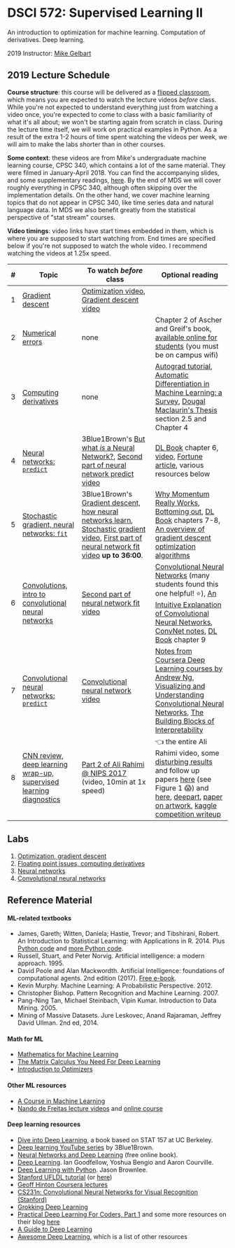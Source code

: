 # DSCI 572: Supervised Learning II

An introduction to optimization for machine learning. Computation of derivatives. Deep learning.

2019 Instructor: [Mike Gelbart](https://mikegelbart.com)



## 2019 Lecture Schedule

**Course structure**: this course will be delivered as a [flipped classroom](https://en.wikipedia.org/wiki/Flipped_classroom), which means you are expected to watch the lecture videos _before_ class. While you're not expected to understand everything just from watching a video once, you're expected to come to class with a basic familiarity of what it's all about; we won't be starting again from scratch in class. During the lecture time itself, we will work on practical examples in Python. As a result of the extra 1-2 hours of time spent watching the videos per week, we will aim to make the labs shorter than in other courses.

**Some context**: these videos are from Mike's undergraduate machine learning course, CPSC 340, which contains a lot of the same material. They were filmed in January-April 2018. You can find the accompanying slides, and some supplementary readings, [here](https://ubc-cs.github.io/cpsc340/). By the end of MDS we will cover roughly everything in CPSC 340, although often skipping over the implementation details. On the other hand, we cover machine learning topics that do not appear in CPSC 340, like time series data and natural language data. In MDS we also benefit greatly from the statistical perspective of "stat stream" courses. 

**Video timings**: video links have start times embedded in them, which is where you are supposed to start watching from. End times are specified below if you're not supposed to watch the whole video. I recommend watching the videos at 1.25x speed.

| #   |  Topic  | To watch _before_ class | Optional reading |
|-----|--------|--------------|--------------|
|   1    | [Gradient descent](lectures/lecture1.ipynb) | [Optimization video](https://youtu.be/bzj1L997uT8?t=67), [Gradient descent video](https://youtu.be/ao34xqQvuT4) |  |
|   2   |   [Numerical errors](lectures/lecture2.ipynb)  | none | Chapter 2 of Ascher and Greif's book, [available online for students](http://epubs.siam.org/doi/book/10.1137/9780898719987) (you must be on campus wifi) |
|   3 |   [Computing derivatives](lectures/lecture3.ipynb)  | none | [Autograd tutorial](https://github.com/HIPS/autograd/blob/master/docs/tutorial.md), [Automatic Differentiation in Machine Learning: a Survey](http://jmlr.org/papers/volume18/17-468/17-468.pdf), [Dougal Maclaurin's Thesis](https://dougalmaclaurin.com/phd-thesis.pdf) section 2.5 and Chapter 4  | 
|   4   | [Neural networks: `predict`](lectures/lecture4.ipynb)  | 3Blue1Brown's [But what *is* a Neural Network?](https://www.youtube.com/watch?v=aircAruvnKk&list=PLZHQObOWTQDNU6R1_67000Dx_ZCJB-3pi), [Second part of neural network predict video](https://youtu.be/w60cKkCV_Qk?t=1466) | [DL Book](http://www.deeplearningbook.org/) chapter 6, [video](https://www.youtube.com/watch?v=bHvf7Tagt18), [Fortune article](http://fortune.com/ai-artificial-intelligence-deep-machine-learning/), various resources below |
| 5   | [Stochastic gradient, neural networks: `fit`](lectures/lecture5.ipynb)  | 3Blue1Brown's [Gradient descent, how neural networks learn](https://www.youtube.com/watch?v=IHZwWFHWa-w&index=2&list=PLZHQObOWTQDNU6R1_67000Dx_ZCJB-3pi), [Stochastic gradient video](https://youtu.be/lmqV5Z5HZzc?t=106), [First part of neural network fit video](https://youtu.be/3l9pyhpxGtU?t=124) **up to 36:00**. | [Why Momentum Really Works](https://distill.pub/2017/momentum/), [Bottoming out](http://www.argmin.net/2016/04/18/bottoming-out/), [DL Book](http://www.deeplearningbook.org/) chapters 7-8, [An overview of gradient descent optimization algorithms](http://ruder.io/optimizing-gradient-descent/)
|   6   | [Convolutions, intro to convolutional neural networks](lectures/lecture6.ipynb) | [Second part of neural network fit video](https://youtu.be/3l9pyhpxGtU?t=2188) | [Convolutional Neural Networks](http://cs231n.github.io/convolutional-networks/) (many students found this one helpful! :star:), [An Intuitive Explanation of Convolutional Neural Networks](https://ujjwalkarn.me/2016/08/11/intuitive-explanation-convnets/), [ConvNet notes](http://cs231n.github.io/convolutional-networks/), [DL Book](http://www.deeplearningbook.org/) chapter 9  |
|  7  |  [Convolutional neural networks: `predict`](lectures/lecture7.ipynb) | [Convolutional neural network video](https://youtu.be/qb01ggeiT_g)  | [Notes from Coursera Deep Learning courses by Andrew Ng](https://www.slideshare.net/TessFerrandez/notes-from-coursera-deep-learning-courses-by-andrew-ng), [Visualizing and Understanding Convolutional Neural Networks](https://cs.nyu.edu/~fergus/papers/zeilerECCV2014.pdf), [The Building Blocks of Interpretability](https://distill.pub/2018/building-blocks/) |
| 8 | [CNN review, deep learning wrap-up, supervised learning diagnostics](lectures/lecture8.ipynb) | [Part 2 of Ali Rahimi @ NIPS 2017](https://youtu.be/Qi1Yry33TQE?t=11m) (video, 10min at 1x speed) | :point_left: the entire Ali Rahimi video, some [disturbing results](https://arxiv.org/pdf/1312.6199.pdf) and follow up papers [here](https://arxiv.org/abs/1412.6572) (see Figure 1 :scream:) and [here](https://arxiv.org/abs/1606.04435), [deepart](https://deepart.io/), [paper on artwork](https://arxiv.org/pdf/1508.06576v2.pdf), [kaggle competition writeup](http://jeffreydf.github.io/diabetic-retinopathy-detection/)  |

## Labs

1. [Optimization, gradient descent](labs/lab1/lab1.ipynb)
2. [Floating point issues, computing derivatives](labs/lab2/lab2.ipynb)
3. [Neural networks](labs/lab3/lab3.ipynb)
4. [Convolutional neural networks](labs/lab4/lab4.ipynb)


## Reference Material

#### ML-related textbooks
* James, Gareth; Witten, Daniela; Hastie, Trevor; and Tibshirani, Robert. An Introduction to Statistical Learning: with Applications in R. 2014. Plus [Python code](https://github.com/JWarmenhoven/ISLR-python) and [more Python code](https://github.com/mscaudill/IntroStatLearn).
* Russell, Stuart, and Peter Norvig. Artificial intelligence: a modern approach. 1995.
* David Poole and Alan Mackwordth. Artificial Intelligence: foundations of computational agents. 2nd edition (2017). [Free e-book](http://artint.info/).
* Kevin Murphy. Machine Learning: A Probabilistic Perspective. 2012.
* Christopher Bishop. Pattern Recognition and Machine Learning. 2007.
* Pang-Ning Tan, Michael Steinbach, Vipin Kumar. Introduction to Data Mining. 2005.
* Mining of Massive Datasets. Jure Leskovec, Anand Rajaraman, Jeffrey David Ullman. 2nd ed, 2014.

#### Math for ML

* [Mathematics for Machine Learning](https://mml-book.github.io/)
* [The Matrix Calculus You Need For Deep Learning](http://parrt.cs.usfca.edu/doc/matrix-calculus/index.html)
* [Introduction to Optimizers](https://blog.algorithmia.com/introduction-to-optimizers/)

#### Other ML resources

* [A Course in Machine Learning](http://ciml.info/)
* [Nando de Freitas lecture videos](https://www.youtube.com/watch?v=PlhFWT7vAEw) and [online course](https://www.cs.ox.ac.uk/people/nando.defreitas/machinelearning/)

#### Deep learning resources
* [Dive into Deep Learning](http://d2l.ai/chapter_introduction/index.html), a book based on STAT 157 at UC Berkeley.
* [Deep learning YouTube series](https://www.youtube.com/watch?v=aircAruvnKk) by 3Blue1Brown.
* [Neural Networks and Deep Learning](http://neuralnetworksanddeeplearning.com/) (free online book).
* [Deep Learning](http://www.deeplearningbook.org/). Ian Goodfellow, Yoshua Bengio and Aaron Courville.
* [Deep Learning with Python](https://machinelearningmastery.com/deep-learning-with-python). Jason Brownlee.
* [Stanford UFLDL tutorial](http://deeplearning.stanford.edu/wiki/index.php/UFLDL_Tutorial) (or [here](http://deeplearning.stanford.edu/tutorial/))
* [Geoff Hinton Coursera lectures](https://www.youtube.com/playlist?list=PLoRl3Ht4JOcdU872GhiYWf6jwrk_SNhz9)
* [CS231n: Convolutional Neural Networks for Visual Recognition (Stanford)](http://cs231n.github.io/)
* [Grokking Deep Learning](https://www.manning.com/books/grokking-deep-learning)
* [Practical Deep Learning For Coders, Part 1](http://course.fast.ai/) and some more resources on their blog [here](http://www.fast.ai/2016/12/19/favorite-posts/)
* [A Guide to Deep Learning](http://yerevann.com/a-guide-to-deep-learning/)
* [Awesome Deep Learning](https://github.com/ChristosChristofidis/awesome-deep-learning), which is a list of other resources

